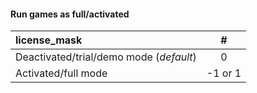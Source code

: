 <!--- This file is a snippet --->

#### Run games as full/activated

|**license_mask**                           |  **#**  |
|:------------------------------------------|:-------:|
| Deactivated/trial/demo mode (*default*)   |    0    |
| Activated/full mode						 | -1 or 1 |

